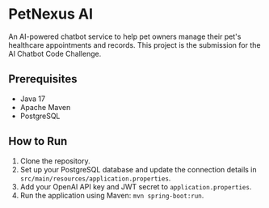 # PetNexus AI

An AI-powered chatbot service to help pet owners manage their pet's healthcare appointments and records. This project is the submission for the AI Chatbot Code Challenge.

## Prerequisites

- Java 17
- Apache Maven
- PostgreSQL

## How to Run

1.  Clone the repository.
2.  Set up your PostgreSQL database and update the connection details in `src/main/resources/application.properties`.
3.  Add your OpenAI API key and JWT secret to `application.properties`.
4.  Run the application using Maven: `mvn spring-boot:run`.